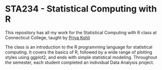 # STA234 - Statistical Computing with R
This repository has all my work for the Statistical Computing with R class at Connecticut College, taught by [Priya Kohli](https://www.conncoll.edu/directories/faculty-profiles/priya-kohli/)

The class is an introduction to the R programming language for statistical computing. It covers the basics of R, followed by a wide range of plotting styles using ggplot2, and ends with simple statistical modeling. Throughout the semester, each student completed an individual Data Analysis project. 
